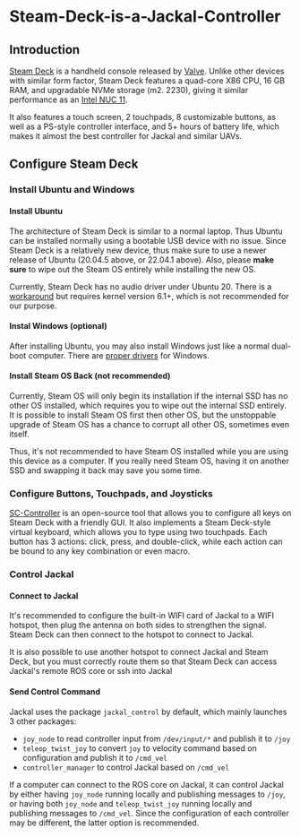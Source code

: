 # Steam-Deck-is-a-Jackal-Controller

## Introduction
[Steam Deck](https://en.wikipedia.org/wiki/Steam_Deck) is a handheld console released by [Valve](https://en.wikipedia.org/wiki/Valve_Corporation). 
Unlike other devices with similar form factor, Steam Deck features a quad-core X86 CPU, 16 GB RAM, and upgradable NVMe storage (m2. 2230), 
giving it similar performance as an [Intel NUC 11](https://www.intel.com/content/www/us/en/products/sku/205608/intel-nuc-11-pro-mini-pc-nuc11tnkv7/specifications.html).

It also features a touch screen, 2 touchpads, 8 customizable buttons, as well as a PS-style controller interface, and 5+ hours of battery life, which makes it almost the best controller for Jackal and similar UAVs. 


## Configure Steam Deck

### Install Ubuntu and Windows
#### Install Ubuntu
The architecture of Steam Deck is similar to a normal laptop. Thus Ubuntu can be installed normally using a bootable USB device with no issue.
Since Steam Deck is a relatively new device, thus make sure to use a newer release of Ubuntu (20.04.5 above, or 22.04.1 above).
Also, please **make sure** to wipe out the Steam OS entirely while installing the new OS.

Currently, Steam Deck has no audio driver under Ubuntu 20. There is a [workaround](https://gitlab.com/open-sd/acp5x-ucm-files) but requires kernel version 6.1+, which is not recommended for our purpose.

#### Instal Windows (optional)
After installing Ubuntu, you may also install Windows just like a normal dual-boot computer. There are [proper drivers](https://store.steampowered.com/news/app/1675200/view/3131696199122435099) for Windows. 

#### Install Steam OS Back (not recommended)
Currently, Steam OS will only begin its installation if the internal SSD has no other OS installed, which requires you to wipe out the internal SSD entirely. 
It is possible to install Steam OS first then other OS, but the unstoppable upgrade of Steam OS has a chance to corrupt all other OS, sometimes even itself.

Thus, it's not recommended to have Steam OS installed while you are using this device as a computer. 
If you really need Steam OS, having it on another SSD and swapping it back may save you some time.

### Configure Buttons, Touchpads, and Joysticks
[SC-Controller](https://github.com/kozec/sc-controller) is an open-source tool that allows you to configure all keys on Steam Deck with a friendly GUI.
It also implements a Steam Deck-style virtual keyboard, which allows you to type using two touchpads. 
Each button has 3 actions: click, press, and double-click, while each action can be bound to any key combination or even macro.

### Control Jackal

#### Connect to Jackal
It's recommended to configure the built-in WIFI card of Jackal to a WIFI hotspot, then plug the antenna on both sides to strengthen the signal. 
Steam Deck can then connect to the hotspot to connect to Jackal. 

It is also possible to use another hotspot to connect Jackal and Steam Deck, 
but you must correctly route them so that Steam Deck can access Jackal's remote ROS core or ssh into Jackal

#### Send Control Command
Jackal uses the package `jackal_control` by default, which mainly launches 3 other packages:

- `joy_node` to read controller input from `/dev/input/*` and publish it to `/joy`
- `teleop_twist_joy` to convert `joy` to velocity command based on configuration and publish it to `/cmd_vel`
- `controller_manager` to control Jackal based on `/cmd_vel`

If a computer can connect to the ROS core on Jackal, it can control Jackal by either having `joy_node` running locally and publishing messages to `/joy`, 
or having both `joy_node` and `teleop_twist_joy` running locally and publishing messages to `/cmd_vel`. Since the configuration of each controller may be different, 
the latter option is recommended.
